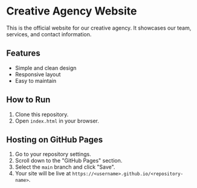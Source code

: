# Creative Agency Website

This is the official website for our creative agency. It showcases our team, services, and contact information.

## Features
- Simple and clean design
- Responsive layout
- Easy to maintain

## How to Run
1. Clone this repository.
2. Open `index.html` in your browser.

## Hosting on GitHub Pages
1. Go to your repository settings.
2. Scroll down to the "GitHub Pages" section.
3. Select the `main` branch and click "Save".
4. Your site will be live at `https://<username>.github.io/<repository-name>`.
